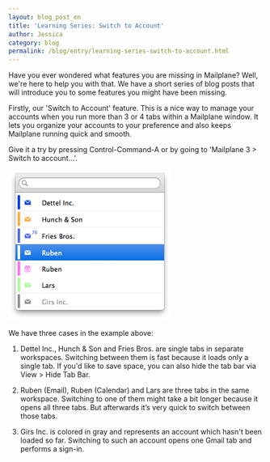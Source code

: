 ```yaml
---
layout: blog_post_en
title: 'Learning Series: Switch to Account'
author: Jessica
category: blog
permalink: /blog/entry/learning-series-switch-to-account.html
---
```


Have you ever wondered what features you are missing in Mailplane? Well, we're here to help you with that. We have a short series of blog posts that will introduce you to some features you might have been missing.

Firstly, our 'Switch to Account' feature. This is a nice way to manage your accounts when you run more than 3 or 4 tabs within a Mailplane window. It lets you organize your accounts to your preference and also keeps Mailplane running quick and smooth.

Give it a try by pressing Control-Command-A or by going to 'Mailplane 3 > Switch to account…'.

!['Switch to Account...' dialog](/assets/blog/2015-05-02-learning-series-switch-to-account/dialog.png)

We have three cases in the example above:

1) Dettel Inc., Hunch & Son and Fries Bros. are single tabs in separate workspaces. Switching between them is fast because it loads only a single tab. If you'd like to save space, you can also hide the tab bar via View > Hide Tab Bar.

2) Ruben (Email), Ruben (Calendar) and Lars are three tabs in the same workspace. Switching to one of them might take a bit longer because it opens all three tabs. But afterwards it’s very quick to switch between those tabs.

3) Girs Inc. is colored in gray and represents an account which hasn't been loaded so far. Switching to such an account opens one Gmail tab and performs a sign-in.